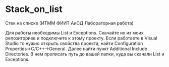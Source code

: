# Stack_on_list
Стек на списке (ИТММ ФИИТ АиСД Лабораторная работа)

Для работы необходимы List и Exceptions. Скачайте их из моих репозиториев и подключите к этому проекту.
Если работаете в Visual Studio то нужно открыть свойства проекта, найти Configuration Properties->C/C++->General. 
Далее найти пункт Additional Include Directories. В нем прописать путь до вашей папки, куда вы скачали List и Exceptions.
